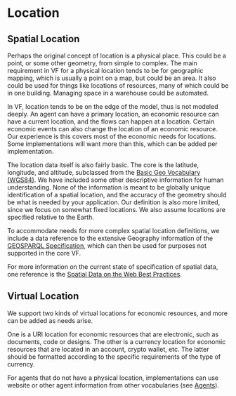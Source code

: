 # Location

## Spatial Location

Perhaps the original concept of location is a physical place.  This could be a point, or some other geometry, from simple to complex.  The main requirement in VF for a physical location tends to be for geographic mapping, which is usually a point on a map, but could be an area.  It also could be used for things like locations of resources, many of which could be in one building.  Managing space in a warehouse could be automated.

In VF, location tends to be on the edge of the model, thus is not modeled deeply.  An agent can have a primary location, an economic resource can have a current location, and the flows can happen at a location.  Certain economic events can also change the location of an economic resource. Our experience is this covers most of the economic needs for locations.  Some implementations will want more than this, which can be added per implementation.

The location data itself is also fairly basic.  The core is the latitude, longitude, and altitude, subclassed from the [Basic Geo Vocabulary (WGS84)](https://www.w3.org/2003/01/geo/wgs84_pos#).  We have included some other descriptive information for human understanding.  None of the information is meant to be globally unique identification of a spatial location, and the accuracy of the geometry should be what is needed by your application. Our definition is also more limited, since we focus on somewhat fixed locations. We also assume locations are specified relative to the Earth.

To accommodate needs for more complex spatial location definitions, we include a data reference to the extensive Geography information of the [GEOSPARQL Specification](https://docs.ogc.org/is/22-047r1/22-047r1.html#_b3644674-c6c7-4971-b600-a24d2bda0e01), which can then be used for purposes not supported in the core VF.

For more information on the current state of specification of spatial data, one reference is the [Spatial Data on the Web Best Practices](https://www.w3.org/TR/sdw-bp/).

## Virtual Location

We support two kinds of virtual locations for economic resources, and more can be added as needs arise.

One is a URI location for economic resources that are electronic, such as documents, code or designs.  The other is a currency location for economic resources that are located in an account, crypto wallet, etc.  The latter should be formatted according to the specific requirements of the type of currency.

For agents that do not have a physical location, implementations can use website or other agent information from other vocabularies (see [Agents](../agents)).
